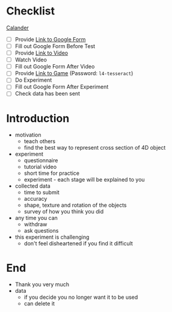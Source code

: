 # Checklist

[Calander](https://calendly.com/joe-subbiani/4d-shapes-experiment?month=2022-01)

 - [ ] Provide [Link to Google Form](https://forms.gle/MTmAE4m4N8t6KnAV7)
 - [ ] Fill out Google Form Before Test
 - [ ] Provide [Link to Video](https://www.youtube.com/)
 - [ ] Watch Video
 - [ ] Fill out Google Form After Video
 - [ ] Provide [Link to Game](https://www.newgrounds.com/projects/games/1821075/preview) (Password: `l4-tesseract`)
 - [ ] Do Experiment
 - [ ] Fill out Google Form After Experiment
 - [ ] Check data has been sent

# Introduction

 - motivation
   - teach others
   - find the best way to represent cross section of 4D object
 - experiment
   - questionnaire
   - tutorial video
   - short time for practice
   - experiment - each stage will be explained to you
 - collected data
   - time to submit
   - accuracy
   - shape, texture and rotation of the objects
   - survey of how you think you did
 - any time you can
   - withdraw
   - ask questions
 - this experiment is challenging
   - don't feel disheartened if you find it difficult

# End

 - Thank you very much
 - data
   - if you decide you no longer want it to be used
   - can delete it


